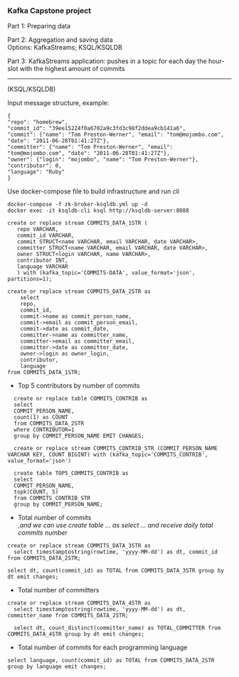 ### Kafka Capstone project  
Part 1: Preparing data   

Part 2: Aggregation and saving data  
Options: KafkaStreams; KSQL/KSQLDB  

Part 3: KafkaStreams application: pushes in a topic for each day the hour-slot with the highest amount of commits  
___
(KSQL/KSQLDB)  

Input message structure, example:  
```
{
"repo": "homebrew",
"commit_id": "39ee15224f0a6702a9c3fd3c98f2ddea9cb141a6",
"commit": {"name": "Tom Preston-Werner", "email": "tom@mojombo.com", "date": "2011-06-28T01:41:27Z"},
"committer": {"name": "Tom Preston-Werner", "email": "tom@mojombo.com", "date": "2011-06-28T01:41:27Z"},
"owner": {"login": "mojombo", "name": "Tom Preston-Werner"},
"contributor": 0,
"language": "Ruby"
}
```
Use docker-compose file to build infrastructure and run cli  
```
docker-compose -f zk-broker-ksqldb.yml up -d
docker exec -it ksqldb-cli ksql http://ksqldb-server:8088

create or replace stream COMMITS_DATA_1STR (
   repo VARCHAR,
   commit_id VARCHAR,
   commit STRUCT<name VARCHAR, email VARCHAR, date VARCHAR>,
   committer STRUCT<name VARCHAR, email VARCHAR, date VARCHAR>,
   owner STRUCT<login VARCHAR, name VARCHAR>,
   contributor INT,
   language VARCHAR
   ) with (kafka_topic='COMMITS-DATA', value_format='json', partitions=1);

create or replace stream COMMITS_DATA_2STR as
    select
    repo,
    commit_id,
    commit->name as commit_person_name,
    commit->email as commit_person_email,
    commit->date as commit_date,
    committer->name as committer_name,
    committer->email as committer_email,
    committer->date as committer_date,
    owner->login as owner_login,
    contributor,
    language
from COMMITS_DATA_1STR;
```
- Top 5 contributors by number of commits  
```
  create or replace table COMMITS_CONTRIB as
  select  
  COMMIT_PERSON_NAME,
  count(1) as COUNT
  from COMMITS_DATA_2STR 
  where CONTRIBUTOR=1
  group by COMMIT_PERSON_NAME EMIT CHANGES;

  create or replace stream COMMITS_CONTRIB_STR (COMMIT_PERSON_NAME VARCHAR KEY, COUNT BIGINT) with (kafka_topic='COMMITS_CONTRIB', value_format='json')
      
  create table TOP5_COMMITS_CONTRIB as
  select
  COMMIT_PERSON_NAME,
  topk(COUNT, 5)
  from COMMITS_CONTRIB_STR
  group by COMMIT_PERSON_NAME;
```
- Total number of commits  
*,and we can use create table ... as select ... and receive daily total commits number*
```
create or replace stream COMMITS_DATA_3STR as 
  select timestamptostring(rowtime, 'yyyy-MM-dd') as dt, commit_id from COMMITS_DATA_2STR;

select dt, count(commit_id) as TOTAL from COMMITS_DATA_3STR group by dt emit changes;
```
- Total number of committers
```
create or replace stream COMMITS_DATA_4STR as 
  select timestamptostring(rowtime, 'yyyy-MM-dd') as dt, committer_name from COMMITS_DATA_2STR;

  select dt, count_distinct(committer_name) as TOTAL_COMMITTER from COMMITS_DATA_4STR group by dt emit changes;
```
- Total number of commits for each programming language
```
select language, count(commit_id) as TOTAL from COMMITS_DATA_2STR group by language emit changes;
```


